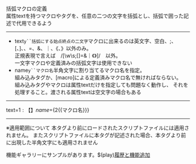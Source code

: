 括弧マクロの定義  
属性textを持つマクロやタグを、任意の二つの文字を括弧とし、括弧で囲った記述で代用できるよう

***
- text`y``括弧にする始点終点の二文字`マクロに出来るのは英文字、空白、;、[、]、、=、&、｜、《、》以外のみ。<br/>正規表現で言えば　/[\w\s;[]=&｜《》]/　以外。<br/>一文字マクロや定義済みの括弧文字は使用できない
- name`y``マクロ名`半角文字に割り当てるマクロ名を指定。<br/>組み込みタグか、[macro]による定義済みマクロ名で無ければならない。<br/>組み込みタグやマクロは属性textだけを指定しても問題なく動作し、 それを処理すること。渡される属性textは空文字の場合もある

***
text=${1:【】} name=${2{{マクロ名}}}

***
※適用範囲について
本タグより前にロードされたスクリプトファイルには適用されません。
またスクリプトファイルに本タグが記述された場合、本タグより前に出現した半角文字にも適用されません

機能ギャラリーにサンプルがあります。$(play)[履歴と機能追加](https://famibee.github.io/SKYNovel_gallery/?cur=log_and_play)
